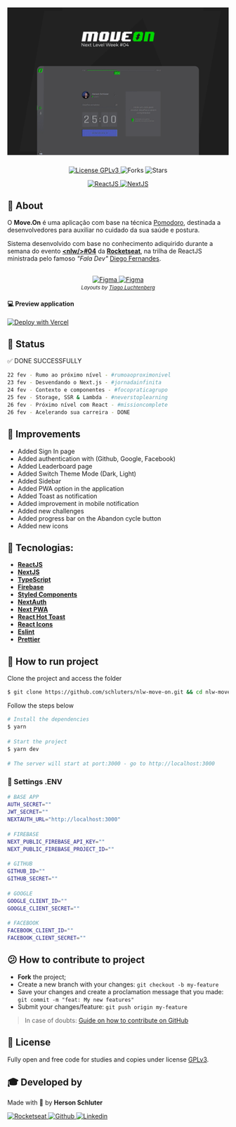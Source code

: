 <h1 align="center">
    <img alt="Move.on" title="Move.on" src=".github/moveon.gif" />
</h1>
<p align="center">
  <a href="https://www.gnu.org/licenses/gpl-3.0.pt-br.html" title="License GPLv3">
    <img  src="https://img.shields.io/github/license/schluters/nlw-move-on?color=00d700&style=for-the-badge" alt="License GPLv3">
  </a>
  
  <img src="https://img.shields.io/github/forks/schluters/nlw-move-on?label=forks&message=MIT&color=00d700&style=for-the-badge" alt="Forks">     

  <img src="https://img.shields.io/github/stars/schluters/nlw-move-on?label=stars&message=MIT&color=00d700&style=for-the-badge" alt="Stars">

</p>
<p align="center">
  <a target="_blank" href="https://reactjs.org/">
    <img alt="ReactJS" src="https://img.shields.io/static/v1?color=blue&label=React&message=JS&?style=for-the-badge&logo=React"> 
  </a>

  <a target="_blank" href="https://nextjs.org/">
      <img alt="NextJS" src="https://img.shields.io/static/v1?color=white&label=Next&message=JS&?style=for-the-badge&logo=Next.js">
  </a>

</p>

## :bookmark_tabs: About
O **Move.On** é uma aplicação com base na técnica [Pomodoro](https://pt.wikipedia.org/wiki/T%C3%A9cnica_pomodoro), destinada a desenvolvedores para auxiliar no cuidado da sua saúde e postura.

Sistema desenvolvido com base no conhecimento adiquirido durante a semana do evento **[&lt;nlw/&gt;#04](https://nextlevelweek.com/)** da **[Rocketseat](https://rocketseat.com.br/)**, na trilha de ReactJS ministrada pelo famoso *"Fala Dev"* [Diego Fernandes](https://github.com/diego3g).


<p align="center">
  <br />
  <a href="https://www.figma.com/file/ge20pu3ofMOKoliUyKx1Nl/Move.it-1.0">
    <img alt="Figma" src="https://img.shields.io/badge/figma%201.0-%2300d700.svg?&style=for-the-badge&logo=figma&logoColor=white"/>
  </a>
  <a href="https://www.figma.com/file/7tXndNnentETZjBt4MEeU3/Move.it-2.0-(Copy)?node-id=160%3A2761">
    <img alt="Figma" src="https://img.shields.io/badge/figma%202.0-%2300d700.svg?&style=for-the-badge&logo=figma&logoColor=white"/>
  </a>
  <br />
  <small>
    <em>Layouts by <a href="https://www.instagram.com/tiagoluchtenberg/" title="Instagram Tiago Luchtenberg">Tiago Luchtenberg</a></em>
  </small>
</p>


#### :computer: Preview application
[![Deploy with Vercel](https://vercel.com/button)](https://nlw-move-on.vercel.app/)

## :ticket: Status
:white_check_mark: DONE SUCCESSFULLY
```bash
22 fev - Rumo ao próximo nível - #rumoaoproximonivel
23 fev - Desvendando o Next.js - #jornadainfinita
24 fev - Contexto e componentes - #focopraticagrupo
25 fev - Storage, SSR & Lambda - #neverstoplearning
26 fev - Próximo nível com React - #missioncomplete
26 fev - Acelerando sua carreira - DONE
```

## :tractor: Improvements
- Added Sign In page
- Added authentication with (Github, Google, Facebook)
- Added Leaderboard page
- Added Switch Theme Mode (Dark, Light)
- Added Sidebar
- Added PWA option in the application
- Added Toast as notification
- Added improvement in mobile notification
- Added new challenges
- Added progress bar on the Abandon cycle button
- Added new icons

## :electric_plug: Tecnologias:

- **[ReactJS](https://reactjs.org/)**
- **[NextJS](https://nextjs.org/)**
- **[TypeScript](https://www.typescriptlang.org/)**
- **[Firebase](https://firebase.google.com/?hl=pt-br)**
- **[Styled Components](https://styled-components.com/)**
- **[NextAuth](https://next-auth.js.org/)**
- **[Next PWA](https://github.com/shadowwalker/next-pwa)**
- **[React Hot Toast](https://react-hot-toast.com/)**
- **[React Icons](https://react-icons.github.io/react-icons/)**
- **[Eslint](https://eslint.org/)**
- **[Prettier](https://prettier.io/)**

## :rocket: How to run project
Clone the project and access the folder

```bash
$ git clone https://github.com/schluters/nlw-move-on.git && cd nlw-move-on
```

Follow the steps below
```bash
# Install the dependencies
$ yarn

# Start the project
$ yarn dev

# The server will start at port:3000 - go to http://localhost:3000
```

### :memo: Settings .ENV
```bash
# BASE APP
AUTH_SECRET=""
JWT_SECRET=""
NEXTAUTH_URL="http://localhost:3000"

# FIREBASE
NEXT_PUBLIC_FIREBASE_API_KEY=""
NEXT_PUBLIC_FIREBASE_PROJECT_ID=""

# GITHUB
GITHUB_ID=""
GITHUB_SECRET=""

# GOOGLE
GOOGLE_CLIENT_ID=""
GOOGLE_CLIENT_SECRET=""

# FACEBOOK
FACEBOOK_CLIENT_ID=""
FACEBOOK_CLIENT_SECRET=""
```

## :confused: How to contribute to project

- **Fork** the project;
- Create a new branch with your changes: `git checkout -b my-feature`
- Save your changes and create a proclamation message that you made: `git commit -m "feat: My new features"`
- Submit your changes/feature: `git push origin my-feature`

> In case of doubts: [Guide on how to contribute on GitHub](https://github.com/firstcontributions/first-contributions)


## :book: License

Fully open and free code for studies and copies under license [GPLv3](/LICENSE).


## :mortar_board: Developed by

Made with :green_heart: by **Herson Schluter**

<p align="left">
  <a href="https://app.rocketseat.com.br/me/herson-schluter">
    <img alt="Rocketseat" src="https://img.shields.io/badge/Rocketseat-%2300d700.svg?&style=for-the-badge&logo=Apache%20RocketMQ&logoColor=white"/>
  </a>
  <a href="https://github.com/schluters">
    <img alt="Github" src="https://img.shields.io/badge/Github-%2300d700.svg?&style=for-the-badge&logo=Github&logoColor=white"/>
  </a>
  <a href="https://www.linkedin.com/in/herson-schluter-3b664937/">
    <img alt="Linkedin" src="https://img.shields.io/badge/Linkedin-%2300d700.svg?&style=for-the-badge&logo=Linkedin&logoColor=white"/>
  </a>
</p>
